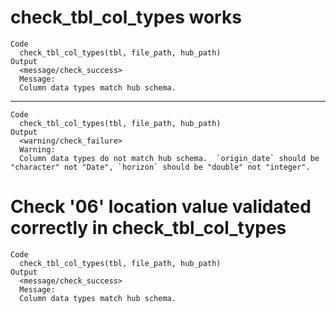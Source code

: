 # check_tbl_col_types works

    Code
      check_tbl_col_types(tbl, file_path, hub_path)
    Output
      <message/check_success>
      Message:
      Column data types match hub schema.

---

    Code
      check_tbl_col_types(tbl, file_path, hub_path)
    Output
      <warning/check_failure>
      Warning:
      Column data types do not match hub schema.  `origin_date` should be "character" not "Date", `horizon` should be "double" not "integer".

# Check '06' location value validated correctly in check_tbl_col_types

    Code
      check_tbl_col_types(tbl, file_path, hub_path)
    Output
      <message/check_success>
      Message:
      Column data types match hub schema.

